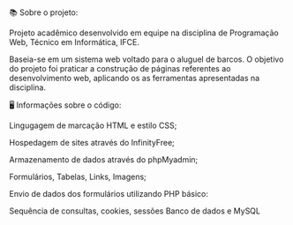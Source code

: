 📚 Sobre o projeto:

Projeto acadêmico desenvolvido em equipe na disciplina de Programação Web, Técnico em Informática, IFCE.

Baseia-se em um sistema web voltado para o aluguel de barcos. O objetivo do projeto foi praticar a construção de páginas referentes ao desenvolvimento web, aplicando os as ferramentas apresentadas na disciplina.

🖥️ Informações sobre o código:

Lingugagem de marcação HTML e estilo CSS;

Hospedagem de sites através do InfinityFree;

Armazenamento de dados através do phpMyadmin;

Formulários, Tabelas, Links, Imagens;

Envio de dados dos formulários utilizando PHP básico:

Sequência de consultas, cookies, sessões
Banco de dados e MySQL
